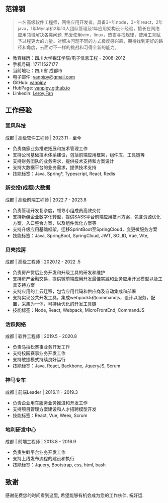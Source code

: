 ## 范锦钢
> 一名高级软件工程师，网络应用开发者。具备3+年node，3+年react，2年java，1年Mysql和2年10人团队管理及1年应用架构设计经验，擅长在网络应用领域解决各类问题. 热爱使用vim，linux，热衷寻找规律，使用工具赋予过程更大的力量。对解决问题不同的方式极度感兴趣，期待找到更好的路径和角度，去面对不一样的挑战和习得全新的能力。

* 教育经历：四川大学锦江学院/电子信息工程 - 2008-2012
* 手机号码: 17711527177
* 当前地址：四川省 成都市
* 电子邮件: <vanpipy@gmail.com>
* GitHub: [vanpipy](https://github.com/vanpipy)
* HubPage: [vanpipy.github.io](https://vanpipy.github.io)
* Linkedin: [Leroy.Fan](https://www.linkedin.com/in/leroy-fan-8666b0200)

## 工作经验

### 巽风科技

成都 | 高级软件工程师 | 2023.11 - 至今

* 负责商家业务推进拓展和技术管理工作
* 支持公司基础技术体系建设，包括前端应用框架，组件库，工具链等
* 支持财务团队的业务需求，提供技术支持和方案设计
* 支持大数据平台的业务需求，提供技术支持
* 技能标签：Java, Spring*, Typescript, React, Redis

### 新交投(成都)大数据

成都 | 高级前端工程师 | 2022.7 - 2023.8

* 负责管理开发复杂度，领导小组成员高效交付
* 支持新疆企业数字化转型，提供SASS平台前端应用技术方案，包含资源优化方案，入口整合方案，以及组件优化方案等
* 支持升级应用基础框架，迁移SprintBoot至SpringCloud，变更微服务方案
* 技能标签：Java, SpringBoot, SpringCloud, JWT, SOLID, Vue, Vite, 

### 贝壳找房

成都 | 高级工程师 | 2020.12 - 2022 .5

* 负责房产贷后业务开发和升级工具的研发和维护
* 支持房产金融交易，提供微前端应用开发最佳实践和业务应用开发模型以及工具支持方案
* 支持应用的上云迁移，包含应用代码和供应商及自动集成和部署
* 支持实现公共开发工具，集成webpack5和commandjs，设计以服务，配置，采集为一体，可持续优化的开发工具链
* 技能标签：Node, React, Webpack, MicroFrontEnd, CommandJS

### 活跃网络

成都 | 软件工程师 | 2019.5 - 2020.8

* 负责马拉松赛事业务开发工作
* 支持校园赛事业务开发工作
* 支持敏捷模式持续良好运行
* 技能标签：Java, React, Backbone, JqueryJS, Scrum

### 神马专车

成都 | 前端Leader | 2016.11 - 2019.3

* 负责企业用车服务业务推进和开发工作
* 支持项目管理方案建设和人才招聘模型开发
* 技能标签：React, Vue, Weex, Scrum

### 地利研发中心

成都 | 前端工程师 | 2013.8 - 2016.9

* 负责生鲜平台业务开发工作
* 支持上线发布流程的建设和执行
* 技能标签：Jquery, Bootstrap, css, html, bash

## 致谢
感谢花费您的时间看到这里, 希望能够有机会成为您的工作伙伴, 祝好运.

